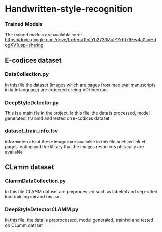 # Handwritten-style-recognition

### Trained Models
The trained models are available here: https://drive.google.com/drive/folders/1foLYb2733MuIYYrhT76Fw4aGsvHdogXV?usp=sharing

## E-codices dataset
### DataCollection.py
In this file the dataset (images which are pages from medieval manuscripts in latin language) are collected useing AOI interface
### DeepStyleDetector.py
This is a main file in the project. In this file, the data is processed, model generated, trainind and tested on e-codices dataset
### dataset_train_info.tsv
information  about these images are available in this file such as link of pages, dating and the library that the images resources phisically are available

## CLamm dataset
### ClammDataCollection.py
In this file CLAMM dataset  are preprocessed such as labeled and seperated into training set and test set
### DeepStyleDetectorCLAMM.py
In this file, the data is preprocessed, model generated, trainind and tested on CLamm dataset
